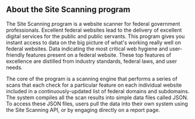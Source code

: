 ## About the Site Scanning program

The Site Scanning program is a website scanner for federal government professionals. Excellent federal websites lead to the delivery of excellent digital services for the public and public servants. This program gives you instant access to data on the big picture of what's working really well on federal websites. Data indicating the most critical web hygiene and user-friendly features present on a federal website. These top features of excellence are distilled from industry standards, federal laws, and user needs. 

The core of the program is a scanning engine that performs a series of scans that each check for a particular feature on each individual website included in a continuously-updated list of federal domains and subdomains. The system compiles all the scan results into simple data files called JSON. To access these JSON files, users pull the data into their own system using the Site Scanning API, or by engaging directly on a report page. 

